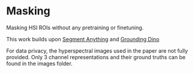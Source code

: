 # Masking
Masking HSI ROIs without any pretraining or finetuning.

This work builds upon [Segment Anything]([https://www.genome.gov/](https://github.com/facebookresearch/segment-anything)) and [Grounding Dino]([[https://www.genome.gov/](https://github.com/facebookresearch/segment-anything)](https://github.com/IDEA-Research/GroundingDINO))

For data privacy, the hyperspectral images used in the paper are not fully provided. Only 3 channel representations and their ground truths can be found in the images folder.
